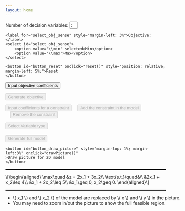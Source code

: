 ```yaml
---
layout: home
---
```


<p>
    <label for="input_num">Number of decision variables: </label><input type="number"
                                                                        style="width: 5%;"
                                                                        id="input_num"
                                                                        value="2"
                                                                        min="2"
                                                                        max="20" required>
    <!--使用百分比来让输入框的宽度相对于其父容器的宽度进行调整。-->

    <label for="select_obj_sense" style="margin-left: 3%">Objective: </label>
    <select id="select_obj_sense">
        <option value='\\min' selected>Min</option>
        <option value='\\max'>Max</option>
    </select>

    <button id="button_reset" onclick="reset()" style="position: relative; margin-left: 5%;">Reset
    </button>

</p>

<p>
    <button id="button_input_obj_coe" onclick="inputObjCoefficients()">Input objective
        coefficients
    </button>
    <!--<p id="ini_obj">$$x_1 + x_2$$</p>-->
    <!--<div> 是一个 HTML 元素，常用于分组和布局，不会直接显示任何内容，但可以用于包含其他 HTML 元素-->
</p>
<div id="objCoeContainer"></div>

<p>
    <button id="button_generate_obj" onclick="inputObj()" disabled>Generate objective
    </button>
</p>

<p>
    <button id="button_input_constr" onclick="inputConstraint()" disabled>Input coefficients for
        a
        constraint
    </button>
    <button id="button_add_constr" style="margin-left:3%" onclick="addConstraint()" disabled>Add
        the
        constraint in the model
    </button>
    <button id="button_remove_constr" style="margin-left:3%" onclick="removeConstraint()"
            disabled>
        Remove the
        constraint
    </button>
</p>

<div id='constr_input_container'></div>  <!-- <div> 是 块级元素（block element），不能嵌套在 <p> 里 -->

<p>
    <button id="button_select_variable_type" onclick="selectVariableType()" disabled>Select
        Variable
        type
    </button>
</p>
<div id='var_type_container'></div>

<p>
    <button id="button_generate_full_model" style="margin-top: 1%" onclick="generateFullModel()"
            disabled>Generate full model
    </button>

    <button id="button_draw_picture" style="margin-top: 1%; margin-left:3%" onclick="drawPicture()"
    >Draw picture for 2D model
    </button>

</p>

<!-- <hr> 默认是一个边框式的水平线，需要使用 border 或 background 才能控制颜色和透明度。-->
<hr style="border: 1px solid rgba(0, 0, 0, 0.1);">
<p id="initial_model" style="margin-top: 1%">\[\begin{aligned}
    \max\quad &z = 2x_1 + 3x_2\\
    \text{s.t.}\quad&\\
    &2x_1 + x_2\leq 4\\
    &x_1 + 2x_2\leq 5\\
    &x_1\geq 0, x_2\geq 0.
    \end{aligned}\]</p>
<hr style="border: 1px solid rgba(0, 0, 0, 0.1);">

<!-- margin :0 auto左右自动分配空间 -->
<div id="calculator" style="width: 800px; height: 600px; margin: 0 auto;">
    <ul>
        <li>
            \( x_1 \) and \( x_2 \) of the model are replaced by \( x \) and \( y \) in the picture.
        </li>
        <li>
            You may need to zoom in/out the picture to show the full feasible region.
        </li>
    </ul>
</div>
